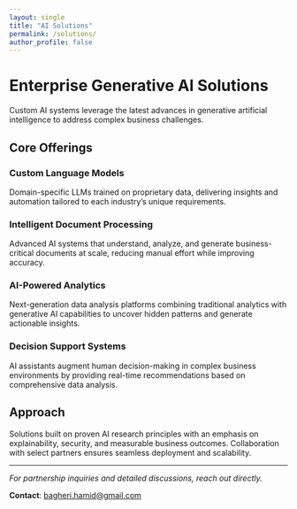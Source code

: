 ```yaml
---
layout: single
title: "AI Solutions"
permalink: /solutions/
author_profile: false
---
```


# Enterprise Generative AI Solutions

Custom AI systems leverage the latest advances in generative artificial intelligence to address complex business challenges.

## Core Offerings

### **Custom Language Models**

Domain-specific LLMs trained on proprietary data, delivering insights and automation tailored to each industry’s unique requirements.

### **Intelligent Document Processing**

Advanced AI systems that understand, analyze, and generate business-critical documents at scale, reducing manual effort while improving accuracy.

### **AI-Powered Analytics**

Next-generation data analysis platforms combining traditional analytics with generative AI capabilities to uncover hidden patterns and generate actionable insights.

### **Decision Support Systems**

AI assistants augment human decision-making in complex business environments by providing real-time recommendations based on comprehensive data analysis.

## Approach

Solutions built on proven AI research principles with an emphasis on explainability, security, and measurable business outcomes. Collaboration with select partners ensures seamless deployment and scalability.

---

*For partnership inquiries and detailed discussions, reach out directly.*

**Contact**: [bagheri.hamid@gmail.com](mailto:bagheri.hamid@gmail.com)
